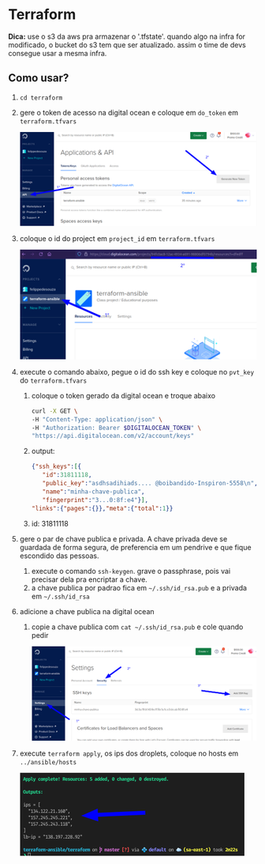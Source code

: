 # Terraform

**Dica:** use o s3 da aws pra armazenar o '.tfstate'. quando algo na infra for modificado, o bucket do s3 tem que ser atualizado. assim o time de devs consegue usar a mesma infra.

## Como usar?

1. `cd terraform`
1. gere o token de acesso na digital ocean e coloque em `do_token` em `terraform.tfvars`

   ![](../img/img-1.png)

1. coloque o id do project em `project_id` em `terraform.tfvars`

   ![](../img/img-2.png)

1. execute o comando abaixo, pegue o id do ssh key e coloque no `pvt_key` do `terraform.tfvars`
   1. coloque o token gerado da digital ocean e troque abaixo

      ```bash
      curl -X GET \
      -H "Content-Type: application/json" \
      -H "Authorization: Bearer $DIGITALOCEAN_TOKEN" \
      "https://api.digitalocean.com/v2/account/keys"
      ```

   1. output:

      ```json
      {"ssh_keys":[{
         "id":31811118,
         "public_key":"asdhsadihiads.... @boibandido-Inspiron-5558\n",
         "name":"minha-chave-publica",
         "fingerprint":"3...0:8f:e4"}],
      "links":{"pages":{}},"meta":{"total":1}}
      ```

   1. id: 31811118

1. gere o par de chave publica e privada. A chave privada deve se guardada de forma segura, de preferencia em um pendrive e que fique escondido das pessoas.
   1. execute o  comando `ssh-keygen`. grave o passphrase, pois vai precisar dela pra encriptar a chave.
   1. a chave publica por padrao fica em `~/.ssh/id_rsa.pub` e a privada em `~/.ssh/id_rsa`

1. adicione a chave publica na digital ocean
   1. copie a chave publica com `cat ~/.ssh/id_rsa.pub` e cole quando pedir

      ![](../img/img-3.png)

1. execute `terraform apply`, os ips dos droplets, coloque no hosts em `../ansible/hosts`

   ![](../img/img-4.png)
